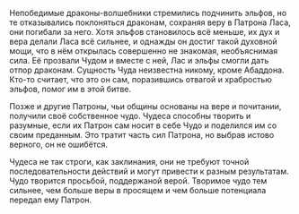 Непобедимые драконы-волшебники стремились подчинить эльфов, но те отказывались поклоняться драконам, сохраняя веру в Патрона Ласа, они погибали за него. Хотя эльфов становилось всё меньше, их дух и вера делали Ласа всё сильнее, и однажды он достиг такой духовной мощи, что в нём открылась совершенно не знакомая, необъяснимая сила. Её прозвали Чудом и вместе с ней, Лас и эльфы смогли дать отпор драконам. Сущность Чуда неизвестна никому, кроме Абаддона. Кто-то считает, что это он сам, поразившись отвагой и храбростью эльфов, помог им в этой битве.
 
Позже и другие Патроны, чьи общины основаны на вере и почитании, получили своё собственное чудо. Чудеса способны творить и разумные, если их Патрон сам носит в себе Чудо и поделился им со своим преданным. Это тратит часть сил Патрона, но выбрав истово верного, он не ошибётся.
 
Чудеса не так строги, как заклинания, они не требуют точной последовательности действий и могут привести к разным результатам. Чудо творится просьбой, поддержаной верой. Творимое чудо тем сильнее, чем больше веры в просящем и чем больше потенциала передал ему Патрон.